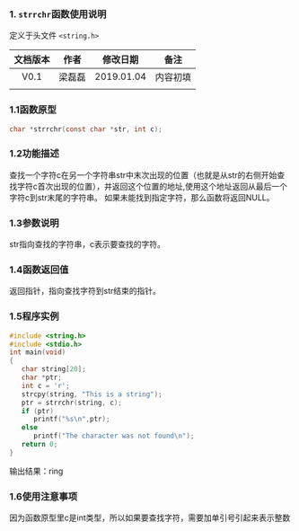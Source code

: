 ### 1. `strrchr`函数使用说明

定义于头文件 `<string.h>`



| 文档版本 |  作者  |  修改日期  |   备注   |
| :------: | :----: | :--------: | :------: |
|   V0.1   | 梁磊磊 | 2019.01.04 | 内容初填 |
|          |        |            |          |







### 1.1函数原型

```c
char *strrchr(const char *str, int c);
```



### 1.2功能描述

 查找一个字符c在另一个字符串str中末次出现的位置（也就是从str的右侧开始查找字符c首次出现的位置），并返回这个位置的地址,使用这个地址返回从最后一个字符c到str末尾的字符串。 如果未能找到指定字符，那么函数将返回NULL。

### 1.3参数说明

 str指向查找的字符串，c表示要查找的字符。



### 1.4函数返回值

 返回指针，指向查找字符到str结束的指针。 



### 1.5程序实例



```c
#include <string.h>  
#include <stdio.h>  
int main(void)  
{  
   char string[20];  
   char *ptr;
   int c = 'r';  
   strcpy(string, "This is a string");  
   ptr = strrchr(string, c);  
   if (ptr)  
      printf("%s\n",ptr);  
   else  
      printf("The character was not found\n");  
   return 0;  
}  

```



输出结果：ring





### 1.6使用注意事项

因为函数原型里c是int类型，所以如果要查找字符，需要加单引号引起来表示整数

